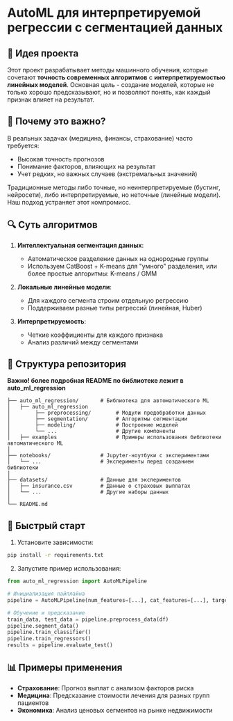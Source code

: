 # AutoML для интерпретируемой регрессии с сегментацией данных

## 📌 Идея проекта

Этот проект разрабатывает методы машинного обучения, которые сочетают **точность современных алгоритмов** с **интерпретируемостью линейных моделей**. Основная цель - создание моделей, которые не только хорошо предсказывают, но и позволяют понять, как каждый признак влияет на результат.

## 🎯 Почему это важно?

В реальных задачах (медицина, финансы, страхование) часто требуется:
- Высокая точность прогнозов
- Понимание факторов, влияющих на результат
- Учет редких, но важных случаев (экстремальных значений)

Традиционные методы либо точные, но неинтерпретируемые (бустинг, нейросети), либо интерпретируемые, но неточные (линейные модели). Наш подход устраняет этот компромисс.

## 🔍 Суть алгоритмов

1. **Интеллектуальная сегментация данных**:
   - Автоматическое разделение данных на однородные группы
   - Используем CatBoost + K-means для "умного" разделения, или более простые алгоритмы: K-means / GMM

2. **Локальные линейные модели**:
   - Для каждого сегмента строим отдельную регрессию
   - Поддерживаем разные типы регрессий (линейная, Huber)

3. **Интерпретируемость**:
   - Четкие коэффициенты для каждого признака
   - Анализ различий между сегментами

## 📂 Структура репозитория

**Важно! более подробная README по библиотеке лежит в auto_ml_regression**

```
├── auto_ml_regression/       # Библиотека для автоматического ML
│   ├── auto_ml_regression 
│        ├── preprocessing/        # Модули предобработки данных
│        ├── segmentation/         # Алгоритмы сегментации
│        ├── modeling/             # Построение моделей
│        └── ...                   # Другие компоненты
│   ├── examples                   # Примеры использования библиотеки автоматического ML
│
├── notebooks/                # Jupyter-ноутбуки с экспериментами
│   └── ...                   # Эксперименты перед созданием библиотеки
│
├── datasets/                 # Данные для экспериментов
│   ├── insurance.csv         # Данные о страховых выплатах
│   └── ...                   # Другие наборы данных
│
└── README.md                 
```

## 🚀 Быстрый старт

1. Установите зависимости:
```bash
pip install -r requirements.txt
```

2. Запустите пример использования:
```python
from auto_ml_regression import AutoMLPipeline

# Инициализация пайплайна
pipeline = AutoMLPipeline(num_features=[...], cat_features=[...], target_col="charges")

# Обучение и предсказание
train_data, test_data = pipeline.preprocess_data(df)
pipeline.segment_data()
pipeline.train_classifier()
pipeline.train_regressors()
results = pipeline.evaluate_test()
```

## 📊 Примеры применения

- **Страхование**: Прогноз выплат с анализом факторов риска
- **Медицина**: Предсказание стоимости лечения для разных групп пациентов
- **Экономика**: Анализ ценовых сегментов на рынке недвижимости
